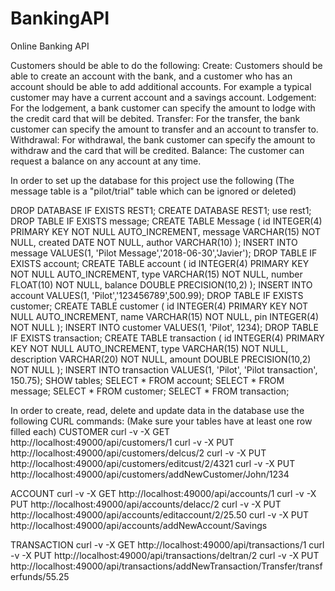 # BankingAPI
Online Banking API

Customers should be able to do the following:
Create: Customers should be able to create an account with the bank, and a customer
who has an account should be able to add additional accounts. For example a typical
customer may have a current account and a savings account.
Lodgement: For the lodgement, a bank customer can specify the amount to lodge with the
credit card that will be debited.
Transfer: For the transfer, the bank customer can specify the amount to transfer and an
account to transfer to.
Withdrawal: For withdrawal, the bank customer can specify the amount to withdraw and
the card that will be credited.
Balance: The customer can request a balance on any account at any time.

In order to set up the database for this project use the following
(The message table is a "pilot/trial" table which can be ignored or deleted)

DROP DATABASE IF EXISTS REST1;
CREATE DATABASE REST1;
use rest1;
DROP TABLE IF EXISTS message;
CREATE TABLE Message (
	id INTEGER(4) PRIMARY KEY NOT NULL AUTO_INCREMENT,
	message VARCHAR(15) NOT NULL,
	created DATE NOT NULL,
	author VARCHAR(10)
);
INSERT INTO message VALUES(1, 'Pilot Message','2018-06-30','Javier');
DROP TABLE IF EXISTS account;
CREATE TABLE account (
	id INTEGER(4) PRIMARY KEY NOT NULL AUTO_INCREMENT,
	type VARCHAR(15) NOT NULL,
	number FLOAT(10) NOT NULL,
	balance DOUBLE PRECISION(10,2)
);
INSERT INTO account VALUES(1, 'Pilot','123456789',500.99);
DROP TABLE IF EXISTS customer;
CREATE TABLE customer (
	id INTEGER(4) PRIMARY KEY NOT NULL AUTO_INCREMENT,
	name VARCHAR(15) NOT NULL,
	pin INTEGER(4) NOT NULL
);
INSERT INTO customer VALUES(1, 'Pilot', 1234);
DROP TABLE IF EXISTS transaction;
CREATE TABLE transaction (
	id INTEGER(4) PRIMARY KEY NOT NULL AUTO_INCREMENT,
	type VARCHAR(15) NOT NULL,
	description VARCHAR(20) NOT NULL,
	amount DOUBLE PRECISION(10,2) NOT NULL
);
INSERT INTO transaction VALUES(1, 'Pilot', 'Pilot transaction', 150.75);
SHOW tables;
SELECT * FROM account;
SELECT * FROM message;
SELECT * FROM customer;
SELECT * FROM transaction;

In order to create, read, delete and update data in the database use the following CURL commands:
(Make sure your tables have at least one row filled each)
CUSTOMER
curl -v -X GET http://localhost:49000/api/customers/1
curl -v -X PUT http://localhost:49000/api/customers/delcus/2
curl -v -X PUT http://localhost:49000/api/customers/editcust/2/4321
curl -v -X PUT http://localhost:49000/api/customers/addNewCustomer/John/1234

ACCOUNT
curl -v -X GET http://localhost:49000/api/accounts/1
curl -v -X PUT http://localhost:49000/api/accounts/delacc/2
curl -v -X PUT http://localhost:49000/api/accounts/editaccount/2/25.50
curl -v -X PUT http://localhost:49000/api/accounts/addNewAccount/Savings

TRANSACTION
curl -v -X GET http://localhost:49000/api/transactions/1
curl -v -X PUT http://localhost:49000/api/transactions/deltran/2
curl -v -X PUT http://localhost:49000/api/transactions/addNewTransaction/Transfer/transferfunds/55.25
